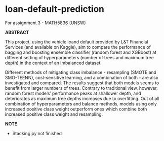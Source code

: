# loan-default-prediction
For assignment 3 - MATH5836 (UNSW)

**ABSTRACT**

This project, using the vehicle loand default provided by L&T Financial Services (and available on Kaggle), aim to compare the performance of bagging and boosting ensemble classifier (random forest and XGBoost) at different setting of hyperparameters (number of trees and maximum tree depth) in the context of an imbalanced dataset. 

Different methods of mitigating class imbalance - resampling (SMOTE and SMO-TEENN), cost-sensitive learning, and a combination of both - are also investigated and compared. The results suggest that both models seems to benefit from larger numbers of trees. Contrary to traditional view, however, random forest models’ performance peaks at shallower depth, and deteriorates as maximum tree depths increases due to overfitting. Out of all combination of hyperparameters and balance methods, models using only increased positive class weight outperform ones which combine both increased positive class weight and resampling.

**NOTE**
- Stacking.py not finished
